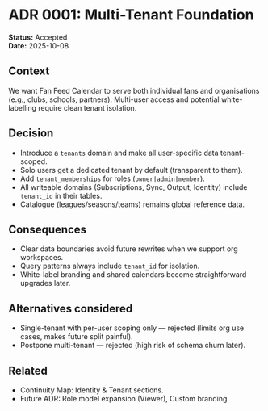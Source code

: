 # ADR 0001: Multi-Tenant Foundation

**Status:** Accepted  
**Date:** 2025-10-08

## Context
We want Fan Feed Calendar to serve both individual fans and organisations (e.g., clubs, schools, partners). Multi-user access and potential white-labelling require clean tenant isolation.

## Decision
- Introduce a `tenants` domain and make all user-specific data tenant-scoped.
- Solo users get a dedicated tenant by default (transparent to them).
- Add `tenant_memberships` for roles (`owner|admin|member`).
- All writeable domains (Subscriptions, Sync, Output, Identity) include `tenant_id` in their tables.
- Catalogue (leagues/seasons/teams) remains global reference data.

## Consequences
- Clear data boundaries avoid future rewrites when we support org workspaces.
- Query patterns always include `tenant_id` for isolation.
- White-label branding and shared calendars become straightforward upgrades later.

## Alternatives considered
- Single-tenant with per-user scoping only — rejected (limits org use cases, makes future split painful).
- Postpone multi-tenant — rejected (high risk of schema churn later).

## Related
- Continuity Map: Identity & Tenant sections.
- Future ADR: Role model expansion (Viewer), Custom branding.
